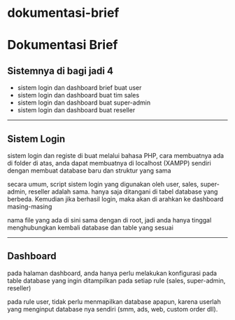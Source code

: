 # dokumentasi-brief
<h1>Dokumentasi Brief</h1>

<h2> Sistemnya di bagi jadi 4 </h2>
<ul>
  <li>sistem login dan dashboard brief buat user</li>
  <li>sistem login dan dashboard buat tim sales</li>
  <li>sistem login dan dashboard buat super-admin</li>
  <li>sistem login dan dashboard buat reseller</li>
</ul>

--------------------------------------------------------

<h2>Sistem Login</h2>
<p>sistem login dan registe di buat melalui bahasa PHP, cara membuatnya ada di folder di atas, anda dapat membuatnya di localhost (XAMPP) sendiri dengan membuat database baru dan struktur yang sama</p>
<p>secara umum, script sistem login yang digunakan oleh user, sales, super-admin, reseller adalah sama. hanya saja ditangani di tabel database yang berbeda. Kemudian jika berhasil login, maka akan di arahkan ke dashboard masing-masing</p>
<p>nama file yang ada di sini sama dengan di root, jadi anda hanya tinggal menghubungkan kembali database dan table yang sesuai</p>

-------------------------------------------------------

<h2>Dashboard</h2>
<p>pada halaman dashboard, anda hanya perlu melakukan konfigurasi pada table database yang ingin ditampilkan pada setiap rule (sales, super-admin, reseller)</p>
<p>pada rule user, tidak perlu menmapilkan database apapun, karena userlah yang menginput database nya sendiri (smm, ads, web, custom order dll).
  
